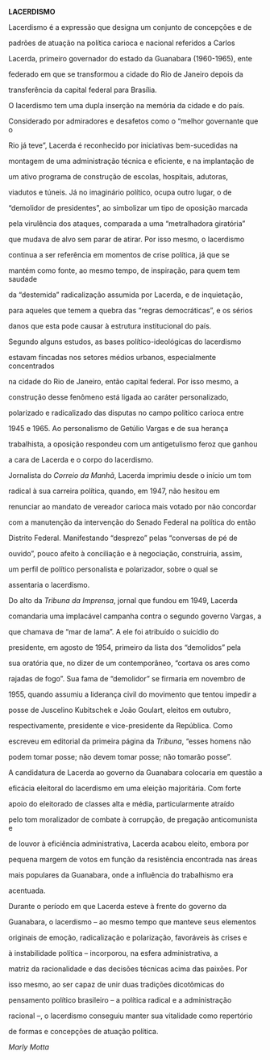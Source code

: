 **LACERDISMO**



Lacerdismo é a expressão que designa um conjunto de concepções e de

padrões de atuação na política carioca e nacional referidos a Carlos

Lacerda, primeiro governador do estado da Guanabara (1960-1965), ente

federado em que se transformou a cidade do Rio de Janeiro depois da

transferência da capital federal para Brasília.



O lacerdismo tem uma dupla inserção na memória da cidade e do país.

Considerado por admiradores e desafetos como o “melhor governante que o

Rio já teve”, Lacerda é reconhecido por iniciativas bem-sucedidas na

montagem de uma administração técnica e eficiente, e na implantação de

um ativo programa de construção de escolas, hospitais, adutoras,

viadutos e túneis. Já no imaginário político, ocupa outro lugar, o de

“demolidor de presidentes”, ao simbolizar um tipo de oposição marcada

pela virulência dos ataques, comparada a uma “metralhadora giratória”

que mudava de alvo sem parar de atirar. Por isso mesmo, o lacerdismo

continua a ser referência em momentos de crise política, já que se

mantém como fonte, ao mesmo tempo, de inspiração, para quem tem saudade

da “destemida” radicalização assumida por Lacerda, e de inquietação,

para aqueles que temem a quebra das “regras democráticas”, e os sérios

danos que esta pode causar à estrutura institucional do país.



Segundo alguns estudos, as bases político-ideológicas do lacerdismo

estavam fincadas nos setores médios urbanos, especialmente concentrados

na cidade do Rio de Janeiro, então capital federal. Por isso mesmo, a

construção desse fenômeno está ligada ao caráter personalizado,

polarizado e radicalizado das disputas no campo político carioca entre

1945 e 1965. Ao personalismo de Getúlio Vargas e de sua herança

trabalhista, a oposição respondeu com um antigetulismo feroz que ganhou

a cara de Lacerda e o corpo do lacerdismo.



Jornalista do *Correio da Manhã*, Lacerda imprimiu desde o início um tom

radical à sua carreira política, quando, em 1947, não hesitou em

renunciar ao mandato de vereador carioca mais votado por não concordar

com a manutenção da intervenção do Senado Federal na política do então

Distrito Federal. Manifestando “desprezo” pelas “conversas de pé de

ouvido”, pouco afeito à conciliação e à negociação, construiria, assim,

um perfil de político personalista e polarizador, sobre o qual se

assentaria o lacerdismo.



Do alto da *Tribuna da Imprensa*, jornal que fundou em 1949, Lacerda

comandaria uma implacável campanha contra o segundo governo Vargas, a

que chamava de “mar de lama”. A ele foi atribuído o suicídio do

presidente, em agosto de 1954, primeiro da lista dos “demolidos” pela

sua oratória que, no dizer de um contemporâneo, “cortava os ares como

rajadas de fogo”. Sua fama de “demolidor” se firmaria em novembro de

1955, quando assumiu a liderança civil do movimento que tentou impedir a

posse de Juscelino Kubitschek e João Goulart, eleitos em outubro,

respectivamente, presidente e vice-presidente da República. Como

escreveu em editorial da primeira página da *Tribuna*, “esses homens não

podem tomar posse; não devem tomar posse; não tomarão posse”.



A candidatura de Lacerda ao governo da Guanabara colocaria em questão a

eficácia eleitoral do lacerdismo em uma eleição majoritária. Com forte

apoio do eleitorado de classes alta e média, particularmente atraído

pelo tom moralizador de combate à corrupção, de pregação anticomunista e

de louvor à eficiência administrativa, Lacerda acabou eleito, embora por

pequena margem de votos em função da resistência encontrada nas áreas

mais populares da Guanabara, onde a influência do trabalhismo era

acentuada.



Durante o período em que Lacerda esteve à frente do governo da

Guanabara, o lacerdismo – ao mesmo tempo que manteve seus elementos

originais de emoção, radicalização e polarização, favoráveis às crises e

à instabilidade política – incorporou, na esfera administrativa, a

matriz da racionalidade e das decisões técnicas acima das paixões. Por

isso mesmo, ao ser capaz de unir duas tradições dicotômicas do

pensamento político brasileiro – a política radical e a administração

racional –, o lacerdismo conseguiu manter sua vitalidade como repertório

de formas e concepções de atuação política.



*Marly Motta*




